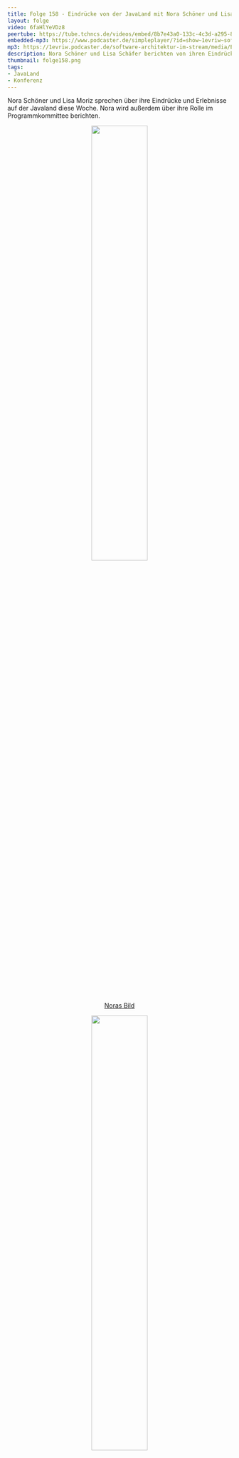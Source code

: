 ```yaml
---
title: Folge 158 - Eindrücke von der JavaLand mit Nora Schöner und Lisa Schäfer
layout: folge
video: 6faHlYeVDz8
peertube: https://tube.tchncs.de/videos/embed/8b7e43a0-133c-4c3d-a295-83024e845b7a
embedded-mp3: https://www.podcaster.de/simpleplayer/?id=show~1evriw~software-architektur-im-stream~pod-5add14fcc24ac1491b647f19c2&v=1679667849
mp3: https://1evriw.podcaster.de/software-architektur-im-stream/media/Eindruecke_von_der_JavaLand_mit_Nora_Schoener_und_Lisa_Moritz.mp3
description: Nora Schöner und Lisa Schäfer berichten von ihren Eindrücken von der JavaLand-Konferenz
thumbnail: folge158.png
tags:
- JavaLand
- Konferenz
---
```


Nora Schöner und Lisa Moriz sprechen über ihre Eindrücke und
Erlebnisse auf der Javaland diese Woche. Nora wird außerdem über ihre
Rolle im Programmkommittee berichten.

<center>
<a href="/sketchnotes/folge158-nora.jfif"><img width="50%" src="/sketchnotes/folge158-nora.jfif" />
<p>Noras Bild</p>
</a>
</center>

<center>
<a href="/sketchnotes/folge158-lisa.png"><img width="50%" src="/sketchnotes/folge158-lisa.png" />
<p>Lisas Bild</p>
</a>
</center>

## Links

* [JavaLand](https://www.javaland.eu/)
* [Fly.io](https://fly.io/)
* [Wolkencode: Noras Homepage](https://wolkencode.de/)
* [She 'n IT Nürnberg](https://www.meetup.com/de-DE/she-n-it-nuremberg/)
* [Ozobot](https://ozobot.com/)
* [Ozobot Deutschland](https://ozobot-deutschland.de/)

